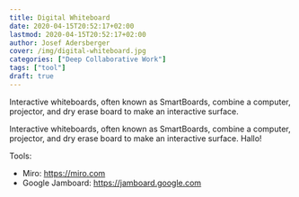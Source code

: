 ```yaml
---
title: Digital Whiteboard
date: 2020-04-15T20:52:17+02:00
lastmod: 2020-04-15T20:52:17+02:00
author: Josef Adersberger
cover: /img/digital-whiteboard.jpg
categories: ["Deep Collaborative Work"]
tags: ["tool"]
draft: true
---
```


Interactive whiteboards, often known as SmartBoards, combine a computer, projector, and dry erase board to make an interactive surface.
<!--more-->

Interactive whiteboards, often known as SmartBoards, combine a computer, projector, and dry erase board to make an interactive surface. Hallo!

Tools:
 * Miro: https://miro.com
 * Google Jamboard: https://jamboard.google.com
